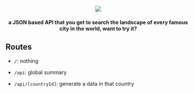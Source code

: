 <p align="center">
  <img src="https://i.ibb.co/NZgGkzf/Larq-Logo.png">
</p>
<h4 align="center">a JSON based API that you get to search the landscape of every famous city in the world, want to try it?</h4>

## Routes

- `/`: nothing

- `/api`: global summary

- `/api/[countryId]`: generate a data in that country

